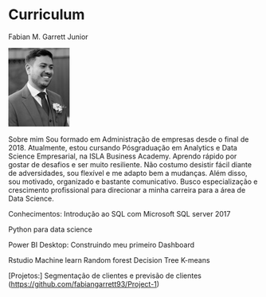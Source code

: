 # Curriculum
Fabian M. Garrett Junior 


<img src="https://github.com/fabiangarrett93/Curriculum/blob/main/Eu%20casamento%20-%20Copia.jpg?raw=true" />


Sobre mim
Sou formado em Administração de empresas desde o final de 2018. Atualmente, estou cursando Pósgraduação
em Analytics e Data Science Empresarial, na ISLA Business Academy. Aprendo rápido por
gostar de desafios e ser muito resiliente. Não costumo desistir fácil diante de adversidades, sou flexível e
me adapto bem a mudanças. Além disso, sou motivado, organizado e bastante comunicativo. Busco
especialização e crescimento profissional para direcionar a minha carreira para a área de Data Science.

Conhecimentos: 
Introdução ao SQL com Microsoft SQL server 2017

Python para data science

Power BI Desktop: Construindo meu primeiro Dashboard

Rstudio 
Machine learn
Random forest
Decision Tree
K-means

[Projetos:] Segmentação de clientes e previsão de clientes
(https://github.com/fabiangarrett93/Project-1)
